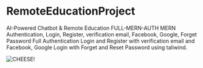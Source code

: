 # RemoteEducationProject
AI-Powered Chatbot &amp; Remote  Education
FULL-MERN-AUTH
MERN Authentication, Login, Register, verification email, Facebook, Google, Forget Password Full Authentication Login and Register with verification email and Facebook, Google Login with Forget and Reset Password using taliwind.


![CHEESE!](https://user-images.githubusercontent.com/25937925/77971844-11870400-72f0-11ea-8224-7e21a4f02a0a.png)

